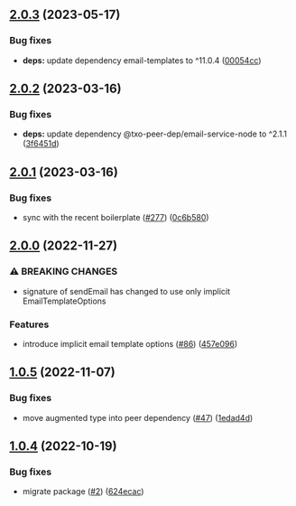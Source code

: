 ## [2.0.3](https://github.com/technology-studio/email-service-node/compare/v2.0.2...v2.0.3) (2023-05-17)


### Bug fixes

* **deps:** update dependency email-templates to ^11.0.4 ([00054cc](https://github.com/technology-studio/email-service-node/commit/00054cc8882b54a54716731529c7add723a6b69a))

## [2.0.2](https://github.com/technology-studio/email-service-node/compare/v2.0.1...v2.0.2) (2023-03-16)


### Bug fixes

* **deps:** update dependency @txo-peer-dep/email-service-node to ^2.1.1 ([3f6451d](https://github.com/technology-studio/email-service-node/commit/3f6451dac782f972c1c58b70b3de33d59d6f8479))

## [2.0.1](https://github.com/technology-studio/email-service-node/compare/v2.0.0...v2.0.1) (2023-03-16)


### Bug fixes

* sync with the recent boilerplate ([#277](https://github.com/technology-studio/email-service-node/issues/277)) ([0c6b580](https://github.com/technology-studio/email-service-node/commit/0c6b580aa1b88c836c72977b2919cc745a15080f))

## [2.0.0](https://github.com/technology-studio/email-service-node/compare/v1.0.5...v2.0.0) (2022-11-27)


### ⚠ BREAKING CHANGES

* signature of  sendEmail has changed to use only implicit EmailTemplateOptions

### Features

* introduce implicit email template options ([#86](https://github.com/technology-studio/email-service-node/issues/86)) ([457e096](https://github.com/technology-studio/email-service-node/commit/457e096a8cc227b272084955eed7b1b70d44f067))

## [1.0.5](https://github.com/technology-studio/email-service-node/compare/v1.0.4...v1.0.5) (2022-11-07)


### Bug fixes

* move augmented type into peer dependency ([#47](https://github.com/technology-studio/email-service-node/issues/47)) ([1edad4d](https://github.com/technology-studio/email-service-node/commit/1edad4de3ec501cb65bf83bd92ee47b0b8bb07ec))

## [1.0.4](https://github.com/technology-studio/email-service-node/compare/v1.0.3...v1.0.4) (2022-10-19)


### Bug fixes

* migrate package ([#2](https://github.com/technology-studio/email-service-node/issues/2)) ([624ecac](https://github.com/technology-studio/email-service-node/commit/624ecac82fab40f2c0364ed759c60e0c8f35e3cf))
